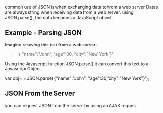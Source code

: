  common use of JSON is when exchanging data to/from a web server
Datas are always string when receiving data from a web server.
using JSON.parse(), the data becomes a JavaScript object.

## Example - Parsing JSON

Imagine receving this text from a web server:
>'{ "name":"John", "age":30, "city":"New York"}'

Using the Javascript function JSON.parse() it can convert this text to a Javascript Object

var obj= = JSON.parse('{"name":"John", "age":30,"city":"New York"}');

## JSON From the Server
you can request JSON from the server by using an AJAX request

